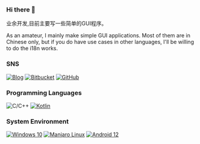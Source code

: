 ### Hi there 👋

业余开发,目前主要写一些简单的GUI程序。

As an amateur, I mainly make simple GUI applications. Most of them are in Chinese only, but if you do have use cases in other languages, I'll be willing to do the i18n works.

### SNS

 [![Blog](https://img.shields.io/badge/博客园-468ed7?logo=rss&logoColor=ffffff&style=flat-square)](https://www.cnblogs.com/winterreisender/) [![Bitbucket](https://img.shields.io/badge/Bitbucket-2686ff?logo=bitbucket&logoColor=ffffff&style=flat-square)](https://bitbucket.org/winterreisender) [![GitHub](https://img.shields.io/badge/GitHub-000000?logo=github&logoColor=ffffff&style=flat-square)](https://github.com/Winterreisender) 

### Programming Languages

![C/C++](https://img.shields.io/badge/C%2FC%2B%2B-00599C?logo=cplusplus&logoColor=ffffff&style=flat-square)
[![Kotlin](https://img.shields.io/badge/Kotlin-7F52FF?logo=kotlin&logoColor=ffffff&style=flat-square)](https://www.jetbrains.com/company/brand/)

### System Environment

[![Windows 10](https://img.shields.io/badge/Windows%2010-0078D6?style=flat-square&logo=windows&logoColor=ffffff)](#)
[![Manjaro Linux](https://img.shields.io/badge/Manjaro%20Linux-35BF5C?style=flat-square&logo=manjaro&logoColor=ffffff)](#)
[![Android 12](https://img.shields.io/badge/Android%2012-3DDC84?style=flat-square&logo=android&logoColor=ffffff)](#)
